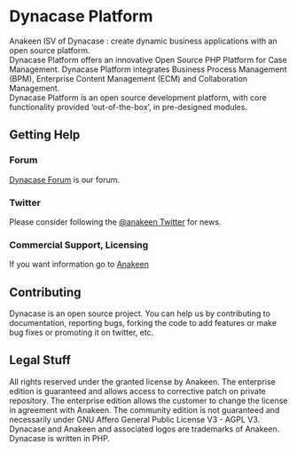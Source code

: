 Dynacase Platform  
============================

Anakeen ISV of Dynacase : create dynamic business applications with an open source platform.  
Dynacase Platform offers an innovative Open Source PHP Platform for Case Management. Dynacase Platform integrates Business Process Management (BPM), Enterprise Content Management (ECM) and Collaboration Management.  
Dynacase Platform is an open source development platform, with core functionality provided ‘out-of-the-box’, in pre-designed modules.

Getting Help
------------

### Forum 

[Dynacase Forum](http://forum.dynacase.org/) is our forum.  

### Twitter

Please consider following the [@anakeen Twitter](http://www.twitter.com/anakeen)
for news.

### Commercial Support, Licensing

If you want information go to [Anakeen](http://anakeen.com)


Contributing
------------

Dynacase is an open source project. You can help us by contributing to documentation,
reporting bugs, forking the code to add features or make bug fixes or promoting 
it on twitter, etc.


Legal Stuff
-----------

All rights reserved under the granted license by Anakeen.
The enterprise edition is guaranteed and allows access to corrective patch on private repository.
The enterprise edition allows the customer to change the license in agreement with Anakeen.
The community edition is not guaranteed and necessarily under GNU Affero General Public License V3 - AGPL V3.
Dynacase and Anakeen and associated logos are trademarks of Anakeen.
Dynacase is written in PHP.  